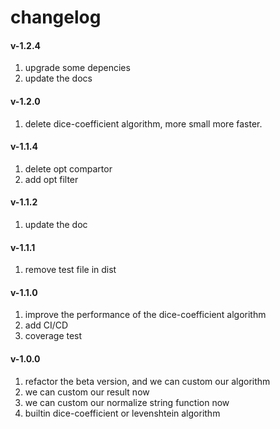 # changelog

#### v-1.2.4

1. upgrade some depencies
2. update the docs

#### v-1.2.0

1. delete dice-coefficient algorithm, more small more faster.

#### v-1.1.4

1. delete opt compartor
2. add opt filter

#### v-1.1.2

1. update the doc

#### v-1.1.1

1. remove test file in dist

#### v-1.1.0

1. improve the performance of the dice-coefficient algorithm
2. add CI/CD
3. coverage test

#### v-1.0.0

1. refactor the beta version, and we can custom our algorithm
2. we can custom our result now
3. we can custom our normalize string function now
4. builtin dice-coefficient or levenshtein algorithm